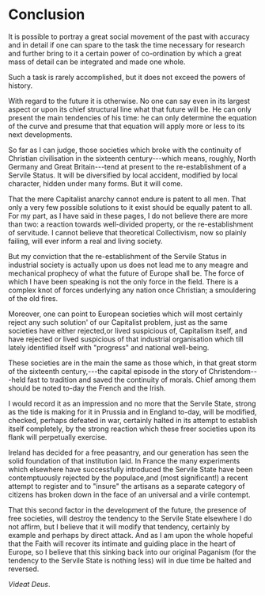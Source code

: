 # Conclusion

It is possible to portray a great social movement of the past with accuracy and in detail if one can spare to the task the time necessary for research and further bring to it a certain power of co-ordination by which a great mass of detail can be integrated and made one whole.

Such a task is rarely accomplished, but it does not exceed the powers of history.

With regard to the future it is otherwise. No one can say even in its largest aspect or upon its chief structural line what that future will be. He can only present the main tendencies of his time: he can only determine the equation of the curve and presume that that equation will apply more or less to its next developments.

So far as I can judge, those societies which broke with the continuity of Christian civilisation in the sixteenth century---which means, roughly, North Germany and Great Britain---tend at present to the re-establishment of a Servile Status. It will be diversified by local accident, modified by local character, hidden under many forms. But it will come.

That the mere Capitalist anarchy cannot endure is patent to all men. That only a very few possible solutions to it exist should be equally patent to all. For my part, as I have said in these pages, I do not believe there are more than two: a reaction towards well-divided property, or the re-establishment of servitude. I cannot believe that theoretical Collectivism, now so plainly failing, will ever inform a real and living society.

But my conviction that the re-establishment of the Servile Status in industrial society is actually upon us does not lead me to any meagre and mechanical prophecy of what the future of Europe shall be. The force of which I have been speaking is not the only force in the field. There is a complex knot of forces underlying any nation once Christian; a smouldering of the old fires.

Moreover, one can point to European societies which will most certainly reject any such solution' of our Capitalist problem, just as the same societies have either rejected,or lived suspicious of, Capitalism itself, and have rejected or lived suspicious of that industrial organisation which till lately identified itself with "progress" and national well-being.

These societies are in the main the same as those which, in that great storm of the sixteenth century,---the capital episode in the story of Christendom---held fast to tradition and saved the continuity of morals. Chief among them should be noted to-day the French and the Irish.

I would record it as an impression and no more that the Servile State, strong as the tide is making for it in Prussia and in England to-day, will be modified, checked, perhaps defeated in war, certainly halted in its attempt to establish itself completely, by the strong reaction which these freer societies upon its flank will perpetually exercise.

Ireland has decided for a free peasantry, and our generation has seen the solid foundation of that institution laid. In France the many experiments which elsewhere have successfully introduced the Servile State have been contemptuously rejected by the populace,and (most significant!) a recent attempt to register and to "insure" the artisans as a separate category of citizens has broken down in the face of an universal and a virile contempt.

That this second factor in the development of the future, the presence of free societies, will destroy the tendency to the Servile State elsewhere I do not affirm, but I believe that it will modify that tendency, certainly by example and perhaps by direct attack. And as I am upon the whole hopeful that the Faith will recover its intimate and guiding place in the heart of Europe, so I believe that this sinking back into our original Paganism (for the tendency to the Servile State is nothing less) will in due time be halted and reversed.

*Videat Deus*.
